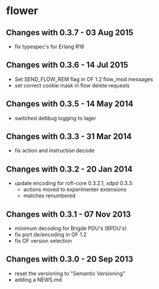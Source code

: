 flower
======

Changes with 0.3.7 - 03 Aug 2015
--------------------------------

* fix typespec's for Erlang R18

Changes with 0.3.6 - 14 Jul 2015
--------------------------------

* Set SEND_FLOW_REM flag in OF 1.2 flow_mod messages
* set correct cookie mask in flow delete requests

Changes with 0.3.5 - 14 May 2014
--------------------------------

* switched debbug logging to lager

Changes with 0.3.3 - 31 Mar 2014
--------------------------------

* fix action and instruction decode

Changes with 0.3.2 - 20 Jan 2014
--------------------------------

* update encoding for rofl-core 0.3.2.1, xdpd 0.3.3:
  - actions moved to experimenter extensions
  - matches renumbered

Changes with 0.3.1 - 07 Nov 2013
--------------------------------

* minimum decoding for Brigde PDU's (BPDU's)
* fix port de/encoding in OF 1.2
* fix OF version selection

Changes with 0.3.0 - 20 Sep 2013
--------------------------------

* reset the versioning to "Semantic Versioning"
* adding a NEWS.md

